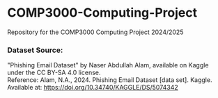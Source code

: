 # COMP3000-Computing-Project
Repository for the COMP3000 Computing Project 2024/2025



### Dataset Source:
"Phishing Email Dataset" by Naser Abdullah Alam, available on Kaggle under the CC BY-SA 4.0 license.  
Reference: Alam, N.A., 2024. Phishing Email Dataset [data set]. Kaggle. Available at: https://doi.org/10.34740/KAGGLE/DS/5074342
